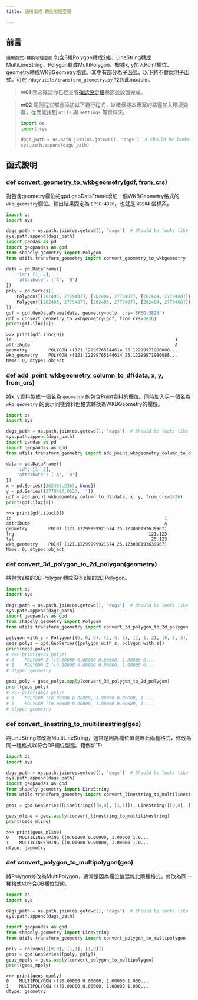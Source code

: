 ```yaml
---
title: 通用函式-轉換地理空間

---
```



## 前言
`通用函式-轉換地理空間` 包含3維Polygon轉成2維、LineString轉成MultiLineString、Polygon轉成MultiPolygon、根據x, y加入Point欄位、geometry轉成WKBGeometry格式。其中有部分為子函式，以下將不會說明子函式。可在 `/dag/utils/transform_geometry.py` 找到此module。

> **w01**
> 務必確認你已經查看[確認設定檔](/data-end/dag-config)章節並設置完成。

> **w02**
> 範例程式都會添加以下幾行程式，以確保將本專案的路徑加入環境變數，從而能找到 `utils` 與 `settings` 等資料夾。
> ``` python
> import os
> import sys
>
> dags_path = os.path.join(os.getcwd(), 'dags')  # Should be looks like '.../dags'
> sys.path.append(dags_path)
> ```

## 函式說明
### def convert_geometry_to_wkbgeometry(gdf, from_crs)
對包含geometry欄位的gpd.geoDataFrame增加一個WKBGeometry格式的`wkb_geometry`欄位。輸出結果固定為 `EPSG:4326`，也就是 `WGS84` 坐標系。
``` python
import os
import sys

dags_path = os.path.join(os.getcwd(), 'dags')  # Should be looks like '.../dags'
sys.path.append(dags_path)
import pandas as pd
import geopandas as gpd
from shapely.geometry import Polygon
from utils.transform_geometry import convert_geometry_to_wkbgeometry

data = pd.DataFrame({
    'id': [1, 2],
    'attribute': ['A', 'B']
})
poly = pd.Series([
    Polygon([[262403, 2779407], [262404, 2779407], [262404, 2779408]]),
    Polygon([[262403, 2779407], [262405, 2779407], [262404, 2779408]])
])
gdf = gpd.GeoDataFrame(data, geometry=poly, crs='EPSG:3826')
gdf = convert_geometry_to_wkbgeometry(gdf, from_crs=3826)
print(gdf.iloc[0])
```
```
>>> print(gdf.iloc[0])
id                                                              1
attribute                                                       A
geometry        POLYGON ((121.12299765144614 25.12299971980088...
wkb_geometry    POLYGON ((121.12299765144614 25.12299971980088...
Name: 0, dtype: object
```

### def add_point_wkbgeometry_column_to_df(data, x, y, from_crs)
將x, y資料製成一個名為 `geometry` 的包含Point資料的欄位。同時加入另一個名為 `wkb_geometry` 的表示同樣資料但格式轉換為WKBGeometry的欄位。
``` python
import os
import sys

dags_path = os.path.join(os.getcwd(), 'dags')  # Should be looks like '.../dags'
sys.path.append(dags_path)
import pandas as pd
import geopandas as gpd
from utils.transform_geometry import add_point_wkbgeometry_column_to_df

data = pd.DataFrame({
    'id': [1, 2],
    'attribute': ['A', 'B']
})
x = pd.Series([262403.2367, None])
y = pd.Series([2779407.0527, ''])
gdf = add_point_wkbgeometry_column_to_df(data, x, y, from_crs=3826)
print(gdf.iloc[0])
```
```
>>> print(gdf.iloc[0])
id                                                          1
attribute                                                   A
geometry        POINT (121.12299999921674 25.123000193639967)
lng                                                   121.123
lat                                                    25.123
wkb_geometry    POINT (121.12299999921674 25.123000193639967)
Name: 0, dtype: object
```

### def convert_3d_polygon_to_2d_polygon(geometry)
將包含z軸的3D Polygon轉成沒有z軸的2D Polygon。
``` python
import os
import sys

dags_path = os.path.join(os.getcwd(), 'dags')  # Should be looks like '.../dags'
sys.path.append(dags_path)
import geopandas as gpd
from shapely.geometry import Polygon
from utils.transform_geometry import convert_3d_polygon_to_2d_polygon

polygon_with_z = Polygon([(0, 0, 0), (1, 0, 1), (1, 1, 2), (0, 1, 3), (0, 0, 0)])
geos_polyz = gpd.GeoSeries([polygon_with_z, polygon_with_z])
print(geos_polyz)
# >>> print(geos_polyz)
# 0    POLYGON Z ((0.00000 0.00000 0.00000, 1.00000 0...
# 1    POLYGON Z ((0.00000 0.00000 0.00000, 1.00000 0...
# dtype: geometry

geos_poly = geos_polyz.apply(convert_3d_polygon_to_2d_polygon)
print(geos_poly)
# >>> print(geos_poly)
# 0    POLYGON ((0.00000 0.00000, 1.00000 0.00000, 1....
# 1    POLYGON ((0.00000 0.00000, 1.00000 0.00000, 1....
# dtype: geometry
```

### def convert_linestring_to_multilinestring(geo)
將LineString修改為MultiLineString，通常是因為欄位值混雜此兩種格式，修改為同一種格式以符合DB欄位型態。範例如下:
``` python
import os
import sys

dags_path = os.path.join(os.getcwd(), 'dags')  # Should be looks like '.../dags'
sys.path.append(dags_path)
import geopandas as gpd
from shapely.geometry import LineString
from utils.transform_geometry import convert_linestring_to_multilinestring

geos = gpd.GeoSeries([LineString([[0,0], [1,1]]), LineString([[0,0], [1,1]])])

geos_mline = geos.apply(convert_linestring_to_multilinestring)
print(geos_mline)
```
```
>>> print(geos_mline)
0    MULTILINESTRING ((0.00000 0.00000, 1.00000 1.0...
1    MULTILINESTRING ((0.00000 0.00000, 1.00000 1.0...
dtype: geometry
```


### def convert_polygon_to_multipolygon(geo)
將Polygon修改為MultiPolygon，通常是因為欄位值混雜此兩種格式，修改為同一種格式以符合DB欄位型態。
``` python
import os
import sys

dags_path = os.path.join(os.getcwd(), 'dags')  # Should be looks like '.../dags'
sys.path.append(dags_path)

import geopandas as gpd
from shapely.geometry import LineString
from utils.transform_geometry import convert_polygon_to_multipolygon

poly = Polygon([[0,0], [1,1], [1,0]])
geos = gpd.GeoSeries([poly, poly])
geos_mpoly = geos.apply(convert_polygon_to_multipolygon)
print(geos_mpoly)
```
```
>>> print(geos_mpoly)
0    MULTIPOLYGON (((0.00000 0.00000, 1.00000 1.000...
1    MULTIPOLYGON (((0.00000 0.00000, 1.00000 1.000...
dtype: geometry
```